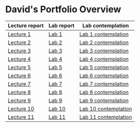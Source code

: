 # David's Portfolio Overview

| Lecture report | Lab report | Lab contemplation |
|----------------|------------|-------------------|
| [Lecture 1](https://github.com/scratcher221/iot_portfolio/blob/master/david/lecture1.md) | [Lab 1](https://github.com/scratcher221/iot_portfolio/blob/master/team/1/lab.md) | [Lab 1 contemplation](https://github.com/scratcher221/iot_portfolio/blob/master/david/lab1_contemplation.md) |
| [Lecture 2](https://github.com/scratcher221/iot_portfolio/blob/master/david/lecture2.md) | [Lab 2](https://github.com/scratcher221/iot_portfolio/blob/master/team/2/lab.md) | [Lab 2 contemplation](https://github.com/scratcher221/iot_portfolio/blob/master/david/lab2_contemplation.md)  |
| [Lecture 3](https://github.com/scratcher221/iot_portfolio/blob/master/david/lecture3.md) | [Lab 3](https://github.com/scratcher221/iot_portfolio/blob/master/team/3/lab.md) | [Lab 3 contemplation](https://github.com/scratcher221/iot_portfolio/blob/master/david/lab3_contemplation.md) |
| [Lecture 4](https://github.com/scratcher221/iot_portfolio/blob/master/david/lecture4.md) | [Lab 4](https://github.com/scratcher221/iot_portfolio/blob/master/team/4/lab.md) | [Lab 4 contemplation](https://github.com/scratcher221/iot_portfolio/blob/master/david/lab4_contemplation.md) |
| [Lecture 5](https://github.com/scratcher221/iot_portfolio/blob/master/david/lecture5.md) | [Lab 5](https://github.com/scratcher221/iot_portfolio/blob/master/team/4/project/relay/lab.md) | [Lab 5 contemplation](https://github.com/scratcher221/iot_portfolio/blob/master/david/lab5_contemplation.md) |
| [Lecture 6](https://github.com/scratcher221/iot_portfolio/blob/master/david/lecture6.md) | [Lab 6](https://github.com/scratcher221/iot_portfolio/blob/master/team/6/lab.md) | [Lab 6 contemplation](https://github.com/scratcher221/iot_portfolio/blob/master/david/lab6_contemplation.md) |
| [Lecture 7](https://github.com/scratcher221/iot_portfolio/blob/master/david/lecture7.md) | [Lab 7](https://github.com/scratcher221/iot_portfolio/blob/master/team/7/lab.md) | [Lab 7 contemplation](https://github.com/scratcher221/iot_portfolio/blob/master/david/lab7_contemplation.md) |
| [Lecture 8](https://github.com/scratcher221/iot_portfolio/blob/master/david/lecture8.md) | [Lab 8](https://github.com/scratcher221/iot_portfolio/blob/master/team/8/lab.md) | [Lab 8 contemplation](https://github.com/scratcher221/iot_portfolio/blob/master/david/lab8_contemplation.md) |
| [Lecture 9](https://github.com/scratcher221/iot_portfolio/blob/master/david/lecture9.md) | [Lab 9](https://github.com/scratcher221/iot_portfolio/blob/master/team/9/lab.md) | [Lab 9 contemplation](https://github.com/scratcher221/iot_portfolio/blob/master/david/lab9_contemplation.md) |
| [Lecture 10](https://github.com/scratcher221/iot_portfolio/blob/master/david/lecture10.md) | [Lab 10](https://github.com/scratcher221/iot_portfolio/blob/master/team/10/lab.md) | [Lab 10 contemplation](https://github.com/scratcher221/iot_portfolio/blob/master/david/lab10_contemplation.md) |
| [Lecture 11](https://github.com/scratcher221/iot_portfolio/blob/master/david/lecture11.md) | [Lab 11](https://github.com/scratcher221/iot_portfolio/blob/master/team/11/lab.md) | [Lab 11 contemplation](https://github.com/scratcher221/iot_portfolio/blob/master/david/lab11_contemplation.md) |
